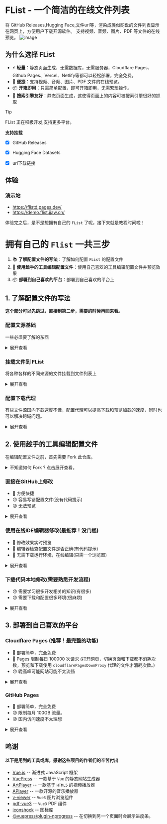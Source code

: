 # FList - 一个简洁的在线文件列表
将 GitHub Releases,Hugging Face,文件url等，渲染成类似网盘的文件列表显示在网页上，方便用户下载开源软件。
支持视频、音频、图片、PDF 等文件的在线预览。
![image](https://github.com/user-attachments/assets/1ec0bc23-6fdb-45c6-a58b-1db13864aed7)

## 为什么选择 FList
- ⚡ **轻量**：静态页面生成，无需数据库，无需服务器，Cloudflare Pages、Github Pages、Vercel、Netlify等都可以轻松部署，完全免费。
- 🧰 **便捷**：支持视频、音频、图片、PDF 文件的在线预览。
- 📦 **开箱即用**：只需简单配置，即可开箱即用，无需繁琐操作。
- 🔎 **搜索引擎友好**：静态页面生成，这使得页面上的内容可被搜索引擎很好的抓取

> [!tip]
> FList 正在积极开发,支持更多平台。


**支持挂载**
- [X] GitHub Releases
- [X] Hugging Face Datasets
- [X] url下载链接


## 体验
### 演示站
- https://flistd.pages.dev/
- https://demo.flist.jjaw.cn/


体验完之后，是不是想拥有自己的 ```FList``` 了呢，接下来就是教程时间啦！


# **拥有自己的 ```Flist``` 一共三步**
1. 📚 **了解配置文件的写法**：了解如何配置 ```FList``` 的配置文件
2. 📄 **使用趁手的工具编辑配置文件**：使用自己喜欢的工具编辑配置文件并预览效果
3. 📦 **部署到自己喜欢的平台**：部署到自己喜欢的平台上


## 1. 了解配置文件的写法

**这个部分可以先跳过，直接到第二步，需要的时候再回来看。**

### 配置文源基础
一些必须要了解的东西
<details>
<summary>展开查看</summary>

所有的配置文件都在 [vuepress.config.ts](vuepress.config.ts) 文件中，你可以根据自己的需求进行修改。


所有有关网盘的配置都在 ```FileList``` 函数的参数中。```FileList``` 接收一个文件数组，可以配置挂载多个文件源。


***注意，每个对象都要用```{}```包裹，每个对象之间用```,```隔开。*** 例：
``` typescript
export default defineUserConfig({
    ....
    theme: FileList([
        {...},
        {...},
        {...},
        {...}
    ]),
    .....
});
```
下面的所有配置示例都是 ```FileList``` 函数的参数数组中的一个对象的示例。

---

</details>

### 挂载文件到 FList
将各种各样的不同来源的文件挂载到文件列表上

<details>
<summary>展开查看</summary>

#### 挂载 GitHub Releases
将 GitHub Releases 挂载到 FList 上
<details>
<summary>展开查看</summary>

##### 配置方法
将 ```jianjianai``` 的 ```FList``` 仓库挂载到根目录 ```/``` 下

- mountPath: 挂载路径,就是将文件源中的文件放到什么路径下
- analysis: 文件源分析器，这里使用的是 ```githubReleasesFilesAnalysis```，用于解析 GitHub Releases 中的文件
``` typescript
{
  mountPath:"/",
  analysis:githubReleasesFilesAnalysis({user:"jianjianai", repository:"FList"})
}
```
这样就把 ```jianjianai``` 的 ```FList``` 仓库挂载到了根目录 ```/``` 下了。

##### githubReleasesFilesAnalysis 特性
```githubReleasesFilesAnalysis``` 会将  ```GitHub Releases```
中的每个标签解析为一个目录，标签下发行的文件放到这个目录中。例如:
- ```v1.0``` -> ```/v1.0```
- ```v1.1``` -> ```/v1.1```

如果想要将文件放到```/```下可以将标签名称命名为 ```root```,在 ```root``` 标签下的文件会被放到 ```/``` 下。


如果想要将文件放到更深的目录下，则可以在标签中使用```/```。例如
- ```v1.0/test``` -> ```/v1.0/test```
- ```test/test2``` -> ```/test/test2```

##### 最佳实践
如果直接从GitHub下载速度可能不佳。 
并且由于跨域的原因，PDF，TXT，这些文件无法预览，只能下载。（视频图片音频可以预览）。
**建议配置下载代理。**

---

</details>


#### 挂载 URL 下载地址
如果拥有某个文件的加载地址，也可以将其挂载到 FList 上。
<details>
<summary>展开查看</summary>

##### 配置方法
将 ```https://example.com/test.jpg``` 的文件挂载到 ```/example``` 下,有两种配置文件分析器的的方式。

1. 将挂载路径设置到```/example```下，之后配置 ```fileUrlTreeAnalysis``` ,将文件放到 ```/``` 下。
``` typescript
{
  mountPath:"/example",
  analysis:fileUrlTreeAnalysis({
    "/test.jpg":"https://example.com/test.jpg"
  }),
}
```

2. 将挂载路径设置到```/```下，之后配置 ```fileUrlTreeAnalysis``` ,将文件放到 ```/example``` 下。
``` typescript
{
  mountPath:"/",
  analysis:fileUrlTreeAnalysis({
    "/example/test.jpg":"https://example.com/test.jpg"
  }),
}
```

```fileUrlTreeAnalysis``` 可以一次分析多个文件。

``` typescript
{
  mountPath:"/",
  analysis:fileUrlTreeAnalysis({
    "/example/test.jpg":"https://example.com/test.jpg",
    "/test1.jpg":"https://example.com/test1.jpg",
    "/test/test2.jpg":"https://example.com/test2.jpg",
    "/example/test3.jpg":"https://example.com/test3.jpg",
    "/example/test/test4.jpg":"https://example.com/test4.jpg",
    .....
  }),
}
```

##### 最佳实践

如果您的文件下载地址访问速度不佳。 或者由于跨域的原因，PDF，TXT，这些文件无法预览，可以配置代理。


如果只想代理部分文件，可以将文件分析器分为两个来配置
``` typescript
// 不需要代理的文件
{
  mountPath:"/",
  analysis:fileUrlTreeAnalysis({
    "/example/test.jpg":"https://example.com/test.jpg",
    ....
  }),
},
// 需要代理的文件
{
  mountPath:"/",
  analysis:fileUrlTreeAnalysis({
    "/example/test1.jpg":"https://example.com/test1.jpg",
    ....
  }),
  downProxy:cloudflarePagesDownProxy(),
}
```

---

</details>



#### 挂载 Hugging Face Datasets
将 Hugging Face 的 Datasets 挂载到 FList 上

<details>
<summary>展开查看</summary>

##### 配置方法

将用户 ```Open-Orca``` 的 ```OpenOrca``` 数据集的 ```main``` 分支挂载到 ```/huggingface测试``` 下

huggingFaceDatasetsAnalysis参数
- userName 用户名
- datasetsName 数据集名称
- branchName 分支名称
- maxDeep 最大深度,如果文件夹有很多层最大递归解析多少层，默认10

``` typescript
{
  mountPath:"/huggingface测试",
  analysis:huggingFaceDatasetsAnalysis({
    userName:"Open-Orca",
    datasetsName:"OpenOrca",
    branchName:"main",
    //最大深度,如果文件夹有很多层最大递归解析多少层，默认10
    maxDeep:3
    //path:"/test" //数据集的某文件夹，只挂载这个文件夹
  }),
}
```

##### 最佳实践
Hugging Face 在国内的访问速度是比较快的，所以无需配置代理就可以有很好的下载速度。
但是也会因为跨域的原因，PDF，TXT，这些文件无法预览。所以只需要给这些文件配置代理。


</details>




---

</details>



### 配置下载代理
有些文件源国内下载速度不佳，配置代理可以提高下载和预览加载的速度，同时也可以解决跨域问题。

<details>
<summary>展开查看</summary>


如果你使用 ```Cloudflare Pages``` 则可以直接使用 ```cloudflarePagesDownProxy()``` 他会自动完成全部配置，
并且在开发阶段也有很好的预览体验。

- downProxy: 下载代理，设计上可以支持各种不同的代理，但是目前只有 ```cloudflarePagesDownProxy```。
``` typescript
{
  mountPath:....,
  analysis:....,
  downProxy:cloudflarePagesDownProxy(),
}
```

---

</details>


## 2. 使用趁手的工具编辑配置文件
在编辑配置文件之前，首先需要 Fork 此仓库。
<details>
<summary>不知道如何 Fork ? 点击展开查看。</summary>

![image](https://github.com/user-attachments/assets/03ce03d2-0171-4731-9e9a-bcb4ed57356b)
![image](https://github.com/jianjianai/microsoft-copilot-porxy/assets/59829816/3a4be71a-bd12-4938-add8-00998c5ca0aa)

---

</details>

### 直接在GitHub上修改
- 🎉 方便快捷
- 😞 容易写错配置文件(没有代码提示) 
- 😞 无法预览
<details>
<summary>展开查看</summary>

在自己Fork的仓库打开配置文件
![image](https://github.com/user-attachments/assets/02d5c9f4-9636-4b4b-b021-2f01c25f29b8)

点击编辑按钮
![image](https://github.com/user-attachments/assets/287f1595-e14f-4f8a-8136-900f44502adb)

编辑好之后点击提交
![image](https://github.com/user-attachments/assets/07052290-2453-4247-b248-f3c890920bb0)

![image](https://github.com/user-attachments/assets/0a92a00c-a9df-4792-abdb-0c8212b099bd)

---

</details>

### 使用在线IDE编辑器修改(最推荐！没门槛)
- 🎉 修改效果实时预览
- 🎉 编辑器检查配置文件是否正确(有代码提示)
- 🎉 无需下载运行环境，在线编辑(只需一个浏览器)


<details>
<summary>展开查看</summary>

#### StackBlitz
- 🎉 本地运行，编辑器无延迟
- 😞 由于在本地运行 GitHub 访问较慢的小伙伴可能需要多次刷新才能加载成功。
- 😞 由于浏览器限制，无法预览配置了代理的文件
- 😞 由于在本地运行，推送编辑好的文件到 GitHub 可能失败，需要多次尝试。

<details>
<summary>展开查看</summary>

打开 StackBlitz 的主页 [https://stackblitz.com/](https://stackblitz.com/)

![image](https://github.com/user-attachments/assets/7e470478-617d-4507-a686-9aa89465a1fb)

![image](https://github.com/user-attachments/assets/f1294d54-d833-4439-b00f-fcff1b36a776)

![image](https://github.com/user-attachments/assets/b58f55f0-aa44-4f5c-938b-9788430e6bcf)

![image](https://github.com/user-attachments/assets/93bf3493-202d-4806-96b3-2d0e56c41e45)

等等项目加载，如果右边的等等部分出现红色则可能是因为网络原因失败了，这个时候刷新网页，重新加载。
![image](https://github.com/user-attachments/assets/664c53b1-d470-4b01-b08e-aeca6a2f3252)

直到右边出现预览则成功 (因为 StackBlitz 是运行在浏览器上的所以配置了代理的文件无法预览)
![image](https://github.com/user-attachments/assets/dce389fc-0eae-424a-9b8a-eecde75859b9)

打开配置文件编辑。
![image](https://github.com/user-attachments/assets/39a86ceb-b078-4922-9035-55c7a86743e1)

编辑好后按 Ctrl+S 保存当前文件即可马上预览效果。
![image](https://github.com/user-attachments/assets/cd205dec-f1cb-4301-abe8-a36624f19396)

注意红色的波浪线，这表示你的配置文件格式写错了，错误的配置文件会导致网页无法构建。下图的 ```mountPath``` 拼错了一个字母，被编辑器检查出来了。
![image](https://github.com/user-attachments/assets/efc007b7-5b9e-43e1-9d3c-e238dec114f7)

编辑完成之后就可以将文件推送到GitHub上了
![image](https://github.com/user-attachments/assets/6dbc7070-5ef5-4e7f-b7e7-ae9c1fa7d3a5)

---

</details>

#### Gitpod
- 🎉 代码在远程运行，项目秒加载。GitHub秒推送。
- 😞 编辑器有延迟。
- ~~😞 对 GitHub 账号有限制，没记错应该是注册满6个月才能使用。也许现在没限制了。~~

<details>
<summary>展开查看</summary>

打开 Gitpod 主页 [https://gitpod.io/](https://gitpod.io/)

使用 GitHub 登录
![image](https://github.com/user-attachments/assets/825489e1-5945-4b89-9df1-255fe6037844)

![image](https://github.com/user-attachments/assets/f75e6631-4ab2-4c67-8a1f-edcae028502e)

选择 Fork 的仓库
![image](https://github.com/user-attachments/assets/7cbe5f34-b8b5-4476-a302-142ed8e700a0)

打开仓库，很快就加载好了
![image](https://github.com/user-attachments/assets/fb73dbbc-ec98-4878-9669-c8fd1c4dc601)

按住 ctrl 点击链接可以打开新标签页预览
![image](https://github.com/user-attachments/assets/e4e6a568-eb2b-4b14-ad7c-60f32d26608f)

点击打开配置文件即可开始编辑
![image](https://github.com/user-attachments/assets/265fc70e-5fef-48d7-8a24-0178c519dbe7)

注意红色的波浪线，这表示你的配置文件格式写错了，错误的配置文件会导致网页无法构建。下图的 ```mountPath``` 拼错了一个字母，被编辑器检查出来了。
![image](https://github.com/user-attachments/assets/79f5fdc1-cc17-470b-88c8-4dd91f52a011)

编辑完成后提交文件
![image](https://github.com/user-attachments/assets/bcee629a-ae03-4a0b-ab9a-4c59d5dbe5b8)

提交之后再次点击即可将文件同步到 GitHub
![image](https://github.com/user-attachments/assets/adaf308e-e09c-4bf7-ac1e-dd53368ff7c1)

---

</details>

---

</details>

### 下载代码本地修改(需要熟悉开发流程)
- 😞 需要学习很多开发相关的知识(有很多)
- 😞 需要下载和配置很多环境(很麻烦)
<details>
<summary>展开查看</summary>

会的应该都会，不会的估计也不会看这个哈哈。

推荐使用 pnpm , npm yarm 都一样,改个前缀就行。
1. 下载依赖包
``` shell
pnpm install
```

2. 预览
``` shell
pnpm run dev
```

3. 构建
``` shell
pnpm run build
```

---

</details>

## 3. 部署到自己喜欢的平台
### Cloudflare Pages (推荐！最完整的功能)
- 🎉 部署简单，完全免费
- 🎉 Pages 限制每日 100000 次请求 (打开网页，切换页面和下载都不消耗次数，预览和下载使用 ```cloudflarePagesDownProxy``` 代理的文件才消耗次数。)
- 😞 晚高峰可能网站可能不太流畅

<details>
<summary>展开查看</summary>

懂得小伙伴都懂，看这两行就够了。

- Build command
``` shell
pnpm run build
```
- Build output directory
``` shell
.vuepress/dist
```

### 详细教学

到时候再补充吧，先写这么多。

---

</details>

### GitHub Pages
- 🎉 部署简单，完全免费
- 😞 限制每月 100GB 流量。
- 😞 国内访问速度不太理想


<details>
<summary>展开查看</summary>

到时候补充

---

</details>

## 鸣谢
#### 以下是用到的工具或库，感谢这些项目的作者们的辛苦付出
- [Vue.js](https://github.com/vuepress/core) -- 渐进式 JavaScript 框架
- [VuePress](https://github.com/vuepress/core) -- 一款基于 `Vue` 的静态网站生成器
- [ArtPlayer](https://github.com/zhw2590582/ArtPlayer) -- 一款基于 `HTML5` 的视频播放器
- [APlayer](https://github.com/DIYgod/APlayer) -- 一款开源的音乐播放器
- [v-viewer](https://github.com/mirari/v-viewer) -- `Vue3` 图片浏览组件
- [pdf-vue3](https://github.com/hymhub/pdf-vue3) -- `Vue3` PDF 组件
- [iconshock](https://www.iconshock.com/) -- 图标库
- [@vuepress/plugin-nprogress](https://www.npmjs.com/package/@vuepress/plugin-nprogress) -- 在切换到另一个页面时会展示进度条。
